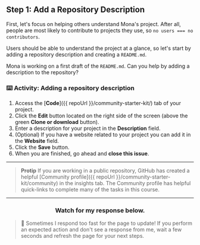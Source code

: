 ## Step 1: Add a Repository Description

First, let's focus on helping others understand Mona's project. After all, people are most likely to contribute to projects they use, so `no users === no contributors`.

Users should be able to understand the project at a glance, so let's start by adding a repository description and creating a `README.md`.

Mona is working on a first draft of the `README.md`. Can you help by adding a description to the repository? 

### :keyboard: Activity: Adding a repository description

1. Access the [**Code**]({{ repoUrl }}/community-starter-kit/) tab of your project.
2. Click the **Edit** button located on the right side of the screen (above the green **Clone or download** button).
3. Enter a description for your project in the **Description** field.
4. (Optional) If you have a website related to your project you can add it in the **Website** field.
5. Click the **Save** button.
6. When you are finished, go ahead and **close this issue**.

<hr>

> **Protip** If you are working in a public repository, GitHub has created a helpful [Community profile]({{ repoUrl }}/community-starter-kit/community) in the insights tab. The Community profile has helpful quick-links to complete many of the tasks in this course.

<hr>
<h3 align="center">Watch for my response below.</h3>

> :robot: Sometimes I respond too fast for the page to update! If you perform an expected action and don't see a response from me, wait a few seconds and refresh the page for your next steps.
